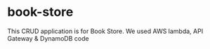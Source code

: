 # book-store
This CRUD application is for Book Store. We used AWS lambda, API Gateway & DynamoDB code